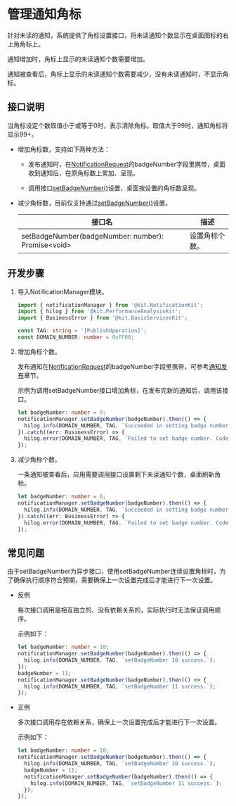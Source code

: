 # 管理通知角标

针对未读的通知，系统提供了角标设置接口，将未读通知个数显示在桌面图标的右上角角标上。

通知增加时，角标上显示的未读通知个数需要增加。

通知被查看后，角标上显示的未读通知个数需要减少，没有未读通知时，不显示角标。


## 接口说明

当角标设定个数取值小于或等于0时，表示清除角标。取值大于99时，通知角标将显示99+。

- 增加角标数，支持如下两种方法：

   - 发布通知时，在[NotificationRequest](../reference/apis-notification-kit/js-apis-inner-notification-notificationRequest.md#notificationrequest)的badgeNumber字段里携带，桌面收到通知后，在原角标数上累加、呈现。

   - 调用接口[setBadgeNumber()](../reference/apis-notification-kit/js-apis-notificationManager.md#notificationmanagersetbadgenumber10)设置，桌面按设置的角标数呈现。

- 减少角标数，目前仅支持通过[setBadgeNumber()](../reference/apis-notification-kit/js-apis-notificationManager.md#notificationmanagersetbadgenumber10)设置。

  | **接口名** | **描述** |
  | -------- | -------- |
  | setBadgeNumber(badgeNumber: number): Promise\<void\> | 设置角标个数。 |


## 开发步骤

1. 导入NotificationManager模块。

   ```ts
   import { notificationManager } from '@kit.NotificationKit';
   import { hilog } from '@kit.PerformanceAnalysisKit';
   import { BusinessError } from '@kit.BasicServicesKit';
   
   const TAG: string = '[PublishOperation]';
   const DOMAIN_NUMBER: number = 0xFF00;
   ```

2. 增加角标个数。

   发布通知在[NotificationRequest](../reference/apis-notification-kit/js-apis-inner-notification-notificationRequest.md#notificationrequest)的badgeNumber字段里携带，可参考[通知发布](text-notification.md)章节。
   
   示例为调用setBadgeNumber接口增加角标，在发布完新的通知后，调用该接口。
   
    ```ts
    let badgeNumber: number = 9;
    notificationManager.setBadgeNumber(badgeNumber).then(() => {
      hilog.info(DOMAIN_NUMBER, TAG, `Succeeded in setting badge number.`);
    }).catch((err: BusinessError) => {
      hilog.error(DOMAIN_NUMBER, TAG, `Failed to set badge number. Code is ${err.code}, message is ${err.message}`);
    });
    ```

3. 减少角标个数。

   一条通知被查看后，应用需要调用接口设置剩下未读通知个数，桌面刷新角标。

    ```ts
    let badgeNumber: number = 8;
    notificationManager.setBadgeNumber(badgeNumber).then(() => {
      hilog.info(DOMAIN_NUMBER, TAG, `Succeeded in setting badge number.`);
    }).catch((err: BusinessError) => {
      hilog.error(DOMAIN_NUMBER, TAG, `Failed to set badge number. Code is ${err.code}, message is ${err.message}`);
    });
    ```

## 常见问题

由于setBadgeNumber为异步接口，使用setBadgeNumber连续设置角标时，为了确保执行顺序符合预期，需要确保上一次设置完成后才能进行下一次设置。

- 反例

    每次接口调用是相互独立的、没有依赖关系的，实际执行时无法保证调用顺序。

    示例如下：

    ```ts
    let badgeNumber: number = 10;
    notificationManager.setBadgeNumber(badgeNumber).then(() => {
      hilog.info(DOMAIN_NUMBER, TAG, `setBadgeNumber 10 success.`);
    });
    badgeNumber = 11;
    notificationManager.setBadgeNumber(badgeNumber).then(() => {
      hilog.info(DOMAIN_NUMBER, TAG, `setBadgeNumber 11 success.`);
    });
    ```

- 正例

    多次接口调用存在依赖关系，确保上一次设置完成后才能进行下一次设置。

    示例如下：

    ```ts
    let badgeNumber: number = 10;
    notificationManager.setBadgeNumber(badgeNumber).then(() => {
      hilog.info(DOMAIN_NUMBER, TAG, `setBadgeNumber 10 success.`);
      badgeNumber = 11;
      notificationManager.setBadgeNumber(badgeNumber).then(() => {
        hilog.info(DOMAIN_NUMBER, TAG, `setBadgeNumber 11 success.`);
      });
    });
    ```
